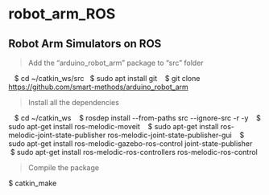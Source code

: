 # robot_arm_ROS
## Robot Arm Simulators on ROS

> Add the “arduino_robot_arm” package to “src” folder

   $ cd ~/catkin_ws/src
   $ sudo apt install git
   $ git clone https://github.com/smart-methods/arduino_robot_arm

> Install all the dependencies

   $ cd ~/catkin_ws
   $ rosdep install --from-paths src --ignore-src -r -y
   $ sudo apt-get install ros-melodic-moveit
   $ sudo apt-get install ros-melodic-joint-state-publisher ros-melodic-joint-state-publisher-gui
   $ sudo apt-get install ros-melodic-gazebo-ros-control joint-state-publisher
   $ sudo apt-get install ros-melodic-ros-controllers ros-melodic-ros-control

> Compile the package

$ catkin_make
